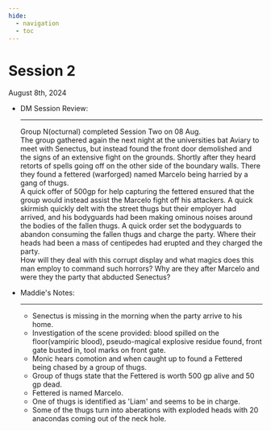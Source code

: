 ```yaml
---
hide:
  - navigation
  - toc
---
```


# Session 2
August 8th, 2024

<div class="grid cards" markdown>

-   DM Session Review:
    
    ---
    
    Group N(octurnal) completed Session Two on 08 Aug.<br>
    The group gathered again the next night at the universities bat Aviary to meet with Senectus, but instead found the front door demolished and the signs of an extensive fight on the grounds.  Shortly after they heard retorts of spells going off on the other side of the boundary walls.  There they found a fettered (warforged) named Marcelo being harried by a gang of thugs.<br>
    A quick offer of 500gp for help capturing the fettered ensured that the group would instead assist the Marcelo fight off his attackers.  A quick skirmish quickly delt with the street thugs but their employer had arrived, and his bodyguards had been making ominous noises around the bodies of the fallen thugs.  A quick order set the bodyguards to abandon consuming the fallen thugs and charge the party.  Where their heads had been a mass of centipedes had erupted and they charged the party.<br>
    How will they deal with this corrupt display and what magics does this man employ to command such horrors?  Why are they after Marcelo and were they the party that abducted Senectus?
    
-   Maddie's Notes:
    
    ---
    
    - Senectus is missing in the morning when the party arrive to his home.
    - Investigation of the scene provided: blood spilled on the floor(vampiric blood), pseudo-magical explosive residue found, front gate busted in, tool marks on front gate.
    - Monic hears comotion and when caught up to found a Fettered being chased by a group of thugs.
    - Group of thugs state that the Fettered is worth 500 gp alive and 50 gp dead.
    - Fettered is named Marcelo.
    - One of thugs is identified as 'Liam' and seems to be in charge.
    - Some of the thugs turn into aberations with exploded heads with 20 anacondas coming out of the neck hole.

</div>
